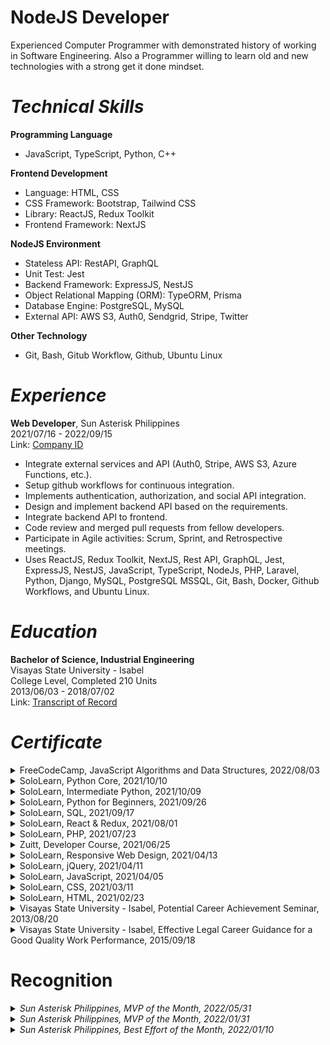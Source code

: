 # NodeJS Developer
Experienced Computer Programmer with demonstrated history of working in Software Engineering. Also a Programmer willing to learn old and new technologies with a strong get it done mindset.

# _Technical Skills_
**Programming Language**
- JavaScript, TypeScript, Python, C++ <br />

**Frontend Development**
- Language: HTML, CSS
- CSS Framework: Bootstrap, Tailwind CSS
- Library: ReactJS, Redux Toolkit
- Frontend Framework: NextJS

**NodeJS Environment**
- Stateless API: RestAPI, GraphQL
- Unit Test: Jest
- Backend Framework: ExpressJS, NestJS
- Object Relational Mapping (ORM): TypeORM, Prisma
- Database Engine: PostgreSQL, MySQL
- External API: AWS S3, Auth0, Sendgrid, Stripe, Twitter

**Other Technology**
- Git, Bash, Gitub Workflow, Github, Ubuntu Linux

# _Experience_
**Web Developer**, Sun Asterisk Philippines <br />
2021/07/16 - 2022/09/15 <br />
Link: [Company ID](https://drive.google.com/file/d/1CmF1jIkyryzPK2l3vdUh_neoeQvoCEoD/view?usp=sharing)
- Integrate external services and API (Auth0, Stripe, AWS S3, Azure Functions, etc.). 
- Setup github workflows for continuous integration.
- Implements authentication, authorization, and social API integration.
- Design and implement backend API based on the requirements.
- Integrate backend API to frontend.
- Code review and merged pull requests from fellow developers.
- Participate in Agile activities: Scrum, Sprint, and Retrospective meetings.
- Uses ReactJS, Redux Toolkit, NextJS, Rest API, GraphQL, Jest, ExpressJS, NestJS, JavaScript, TypeScript, NodeJs, PHP, Laravel, Python, Django, MySQL, PostgreSQL MSSQL, Git, Bash, Docker, Github Workflows, and Ubuntu Linux.

# _Education_
**Bachelor of Science, Industrial Engineering** <br />
Visayas State University - Isabel <br />
College Level, Completed 210 Units <br />
2013/06/03 - 2018/07/02 <br />
Link: [Transcript of Record](https://drive.google.com/file/d/1g0hijf93agsJGm0r6e83WWkCXnGPKYMH/view?usp=sharing)

# _Certificate_
<details>
<summary>FreeCodeCamp, JavaScript Algorithms and Data Structures, 2022/08/03</summary>
https://www.freecodecamp.org/certification/kentlouisetonino/javascript-algorithms-and-data-structures
</details>

<details>
<summary>SoloLearn, Python Core, 2021/10/10</summary>
https://www.sololearn.com/certificates/CT-UOJ7MU3L
</details>

<details>
<summary>SoloLearn, Intermediate Python, 2021/10/09</summary>
https://www.sololearn.com/certificates/CT-LINAPDZ2
</details>

<details>
<summary>SoloLearn, Python for Beginners, 2021/09/26</summary>
https://www.sololearn.com/certificates/CT-THPHVBQX
</details>

<details>
<summary>SoloLearn, SQL, 2021/09/17</summary>
https://www.sololearn.com/certificates/CT-OYPTHJVE
</details>

<details>
<summary>SoloLearn, React & Redux, 2021/08/01</summary>
https://www.sololearn.com/certificates/CT-BDZB6GLV
</details>

<details>
<summary>SoloLearn, PHP, 2021/07/23</summary>
https://www.sololearn.com/certificates/CT-K6KUNZPR
</details>

<details>
<summary>Zuitt, Developer Course, 2021/06/25</summary>
https://share.zertify.zuitt.co/certificate/f34711fa-603a-437f-8869-77067de5f7fd/
</details>

<details>
<summary>SoloLearn, Responsive Web Design, 2021/04/13</summary>
https://www.sololearn.com/certificates/CT-7IGP6UKW
</details>

<details>
<summary>SoloLearn, jQuery, 2021/04/11</summary>
https://www.sololearn.com/certificates/CT-DUI5SMHW
</details>

<details>
<summary>SoloLearn, JavaScript, 2021/04/05</summary>
https://www.sololearn.com/certificates/CT-TGX5B996
</details>

<details>
<summary>SoloLearn, CSS, 2021/03/11</summary>
https://www.sololearn.com/certificates/CT-OZUWDTZB
</details>

<details>
<summary>SoloLearn, HTML, 2021/02/23</summary>
https://www.sololearn.com/certificates/CT-MKBL8ITD
</details>

<details>
<summary>Visayas State University - Isabel, Potential Career Achievement Seminar, 2013/08/20</summary>
https://drive.google.com/file/d/1w8wccgfkwMomLo1LMi7YjWsQiNBqTd2r/view?usp=sharing
</details>

<details>
<summary>Visayas State University - Isabel, Effective Legal Career Guidance for a Good Quality Work Performance, 2015/09/18</summary>
https://drive.google.com/file/d/1E4bizBf2w7FjOwe5lUPcBpvjrjX92fkG/view?usp=sharing
</details>

# Recognition
<details>
<summary><i>Sun Asterisk Philippines, MVP of the Month, 2022/05/31</i></summary>
https://drive.google.com/file/d/1WyKKVrJi48XCmbakvXTDLkKrbKq5DCbt/view?usp=sharing
</details>

<details>
<summary><i>Sun Asterisk Philippines, MVP of the Month, 2022/01/31</i></summary>
https://drive.google.com/file/d/1_h991-mq964JwTuy9AIjDhuaC_mLOtd8/view?usp=sharing
</details>

<details>
<summary><i>Sun Asterisk Philippines, Best Effort of the Month, 2022/01/10</i></summary>
https://drive.google.com/file/d/1eAUAjS90T_2Z-OLYWnuSWSEhSf9Zxxpd/view?usp=sharing
</details>
